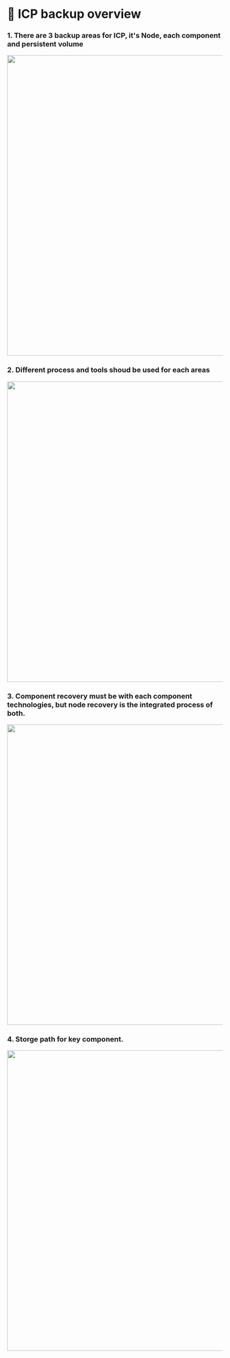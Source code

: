 # :racehorse: ICP backup overview

### 1. There are 3 backup areas for ICP, it's Node, each component and persistent volume    
<p align="center" >
<img width=700 src="https://github.com/moreal70/IBM-Private-Cloud-handsOn/blob/master/images/icp-backup-target.jpg">
</p>

### 2. Different process and tools shoud be used for each areas  
<p align="center" >
 <img width=700 src="https://github.com/moreal70/IBM-Private-Cloud-handsOn/blob/master/images/icp-backup-process-overview.jpg">
</p>

### 3. Component recovery must be with each component technologies, but node recovery is the integrated process of both.   
<p align="center" >
 <img width=700 src="https://github.com/moreal70/IBM-Private-Cloud-handsOn/blob/master/images/icp-recovery-process-overview.jpg">
</p>

### 4. Storge path for key component.   
<p align="center" >
 <img width=700 src="https://github.com/moreal70/IBM-Private-Cloud-handsOn/blob/master/images/icp-backup-storagepath.jpg">
</p>
